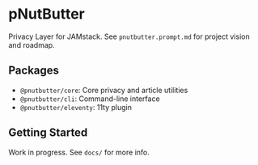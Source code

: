 # pNutButter

Privacy Layer for JAMstack. See `pnutbutter.prompt.md` for project vision and roadmap.

## Packages
- `@pnutbutter/core`: Core privacy and article utilities
- `@pnutbutter/cli`: Command-line interface
- `@pnutbutter/eleventy`: 11ty plugin

## Getting Started
Work in progress. See `docs/` for more info.
